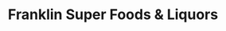 ---
title: "Franklin Super Foods & Liquors"
url: /chicago/franklin-super-foods-und-liquors/
shop: Spirituosen
---